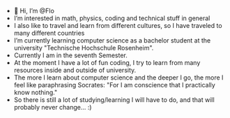 - 👋 Hi, I’m @Flo
- I’m interested in math, physics, coding and technical stuff in general
- I also like to travel and learn from different cultures, so I have traveled to many different countries
- I’m currently learning computer science as a bachelor student at the university "Technische Hochschule Rosenheim".
- Currently I am in the seventh Semester.
- At the moment I have a lot of fun coding, I try to learn from many resources inside and outside of university.
- The more I learn about computer science and the deeper I go, the more I feel like paraphrasing Socrates: "For I am conscience that I practically know nothing."
- So there is still a lot of studying/learning I will have to do, and that will probably never change... :)

<!---
FlorianBoegl/FlorianBoegl is a ✨ special ✨ repository because its `README.md` (this file) appears on your GitHub profile.
You can click the Preview link to take a look at your changes.
--->
